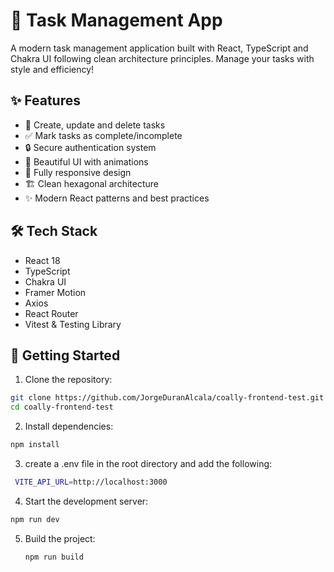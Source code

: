 # 🚀 Task Management App

A modern task management application built with React, TypeScript and Chakra UI following clean architecture principles. Manage your tasks with style and efficiency!

## ✨ Features

- 📝 Create, update and delete tasks
- ✅ Mark tasks as complete/incomplete  
- 🔒 Secure authentication system
- 🎨 Beautiful UI with animations
- 📱 Fully responsive design
- 🏗️ Clean hexagonal architecture
- ✨ Modern React patterns and best practices

## 🛠️ Tech Stack

- React 18
- TypeScript
- Chakra UI
- Framer Motion
- Axios
- React Router
- Vitest & Testing Library

## 🚀 Getting Started

1. Clone the repository:
```bash
git clone https://github.com/JorgeDuranAlcala/coally-frontend-test.git
cd coally-frontend-test
```

2. Install dependencies:

```bash
npm install
```

3. create a .env file in the root directory and add the following:
```bash	
 VITE_API_URL=http://localhost:3000
```

4. Start the development server:
```bash
npm run dev
```

5. Build the project:
   ```bash	
   npm run build
   ```